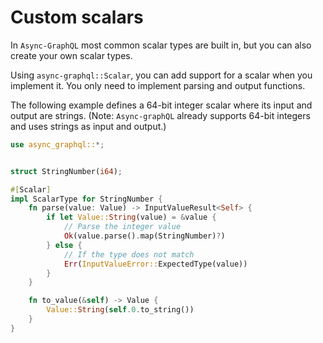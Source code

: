 # Custom scalars

In `Async-GraphQL` most common scalar types are built in, but you can also create your own scalar types.

Using `async-graphql::Scalar`, you can add support for a scalar when you implement it. You only need to implement parsing and output functions.

The following example defines a 64-bit integer scalar where its input and output are strings. (Note: `Async-graphQL` already supports 64-bit integers and uses strings as input and output.)

```rust
use async_graphql::*;


struct StringNumber(i64);

#[Scalar]
impl ScalarType for StringNumber {
    fn parse(value: Value) -> InputValueResult<Self> {
        if let Value::String(value) = &value {
            // Parse the integer value
            Ok(value.parse().map(StringNumber)?)
        } else {
            // If the type does not match
            Err(InputValueError::ExpectedType(value))
        }
    }

    fn to_value(&self) -> Value {
        Value::String(self.0.to_string())
    }
}

```
